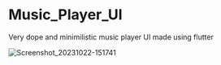 # Music_Player_UI
Very dope and minimilistic music player UI made using flutter 

![Screenshot_20231022-151741](https://github.com/rohit-untitled/Music_Player_UI/assets/76256608/b4c4d466-9a7d-4f85-b539-0cde49308b26)
